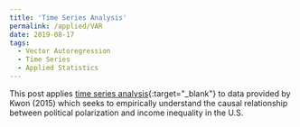 ```yaml
---
title: 'Time Series Analysis'
permalink: /applied/VAR
date: 2019-08-17
tags:
  - Vector Autoregression
  - Time Series
  - Applied Statistics
---
```


This post applies [time series analysis](/stats/var.html){:target="_blank"} to data provided by Kwon (2015) which seeks to empirically understand the causal relationship between political polarization and income inequality in the U.S.
